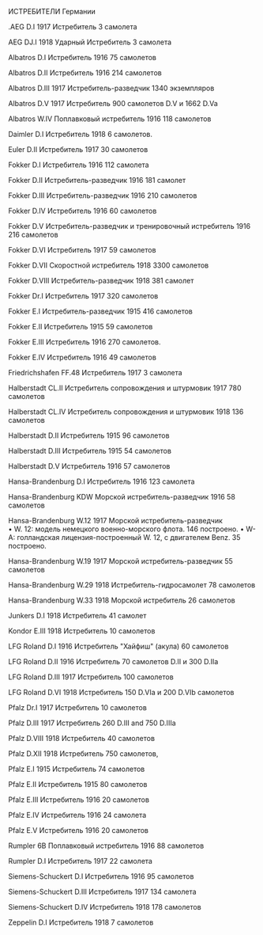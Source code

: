 ИСТРЕБИТЕЛИ Германии

 .AEG D.I  1917 	Истребитель 3 самолета

AEG DJ.I   1918  Ударный 	   Истребитель   3 самолета

Albatros D.I Истребитель   1916 75 самолетов

Albatros D.II Истребитель   1916   214 самолетов

Albatros D.III   1917 Истребитель-разведчик 1340 экземпляров 

Albatros D.V 1917  Истребитель 900 самолетов D.V и 1662 D.Va

Albatros W.IV Поплавковый истребитель  1916   118 самолетов

Daimler D.I Истребитель  1918 6 самолетов.

Euler D.II Истребитель  1917  30   самолетов

Fokker D.I   Истребитель  1916   112 самолета     

Fokker D.II      Истребитель-разведчик 1916  181 самолет

Fokker D.III    Истребитель-разведчик 1916   210  самолетов

Fokker D.IV Истребитель  1916    60 самолетов

Fokker D.V     Истребитель-разведчик и тренировочный истребитель 1916  216 самолетов

Fokker D.VI Истребитель  1917    59 самолетов  

Fokker D.VII Скоростной истребитель 1918  3300 самолетов  

Fokker D.VIII Истребитель-разведчик   1918 381 самолет

Fokker Dr.I Истребитель   1917 320 самолетов

Fokker E.I Истребитель-разведчик  1915   416 самолетов

Fokker E.II Истребитель   1915 59 самолетов

Fokker E.III Истребитель   1916 270 самолетов. 

Fokker E.IV Истребитель  1916  49 самолетов

Friedrichshafen FF.48 Истребитель     1917 3  самолета

Halberstadt CL.II Истребитель сопровождения и штурмовик    1917   780 самолетов

Halberstadt CL.IV Истребитель сопровождения и штурмовик      1918  136 самолетов

Halberstadt D.II Истребитель       1915  96 самолетов

Halberstadt D.III Истребитель    1915  54 самолетов

Halberstadt D.V Истребитель   1916   57 самолетов

Hansa-Brandenburg D.I Истребитель  1916 123 самолета

Hansa-Brandenburg KDW Морской истребитель-разведчик   1916
58 самолетов

Hansa-Brandenburg W.12   1917
Морской истребитель-разведчик   
•	W. 12: модель немецкого военно-морского флота. 146 построено.
•	W-A: голландская лицензия-построенный W. 12, с двигателем Benz. 35 построено.

Hansa-Brandenburg W.19  1917   Морской истребитель-разведчик  55 самолетов

Hansa-Brandenburg W.29   1918  Истребитель-гидросамолет
78 самолетов

Hansa-Brandenburg W.33    1918  Морской истребитель   26 самолетов


Junkers D.I  1918   Истребитель 41 самолет 

Kondor E.III    1918 Истребитель 10 самолетов

LFG Roland D.I  1916  Истребитель  "Хайфиш" (акула)
60 самолетов

LFG Roland D.II   1916   Истребитель     70 самолетов D.II и 300 D.IIa

LFG Roland D.III    1917  Истребитель  100 самолетов

LFG Roland D.VI    1918  Истребитель   150 D.VIa и 200 D.VIb самолетов

Pfalz Dr.I   1917  Истребитель      10 самолетов

Pfalz D.III   1917 Истребитель   260 D.III and 750 D.IIIa

Pfalz D.VIII   1918  Истребитель   40 самолетов

Pfalz D.ХII   1918  Истребитель     750 самолетов, 

Pfalz E.I    1915 Истребитель  74 самолетов 

Pfalz E.II Истребитель   1915     80 самолетов

Pfalz E.III Истребитель  1916  20  самолетов

Pfalz E.IV Истребитель  1916  24 самолета

Pfalz E.V Истребитель  1916  20   самолетов   

Rumpler 6B Поплавковый истребитель  1916      88 самолетов   

Rumpler D.I  Истребитель  1917 22 самолета 

 Siemens-Schuckert D.I Истребитель 1916   95 самолетов   

Siemens-Schuckert D.III Истребитель  1917 134 самолета

Siemens-Schuckert D.IV Истребитель 1918       178 самолетов

Zeppelin D.I Истребитель  1918  7 самолетов

